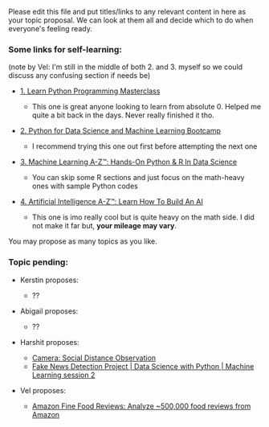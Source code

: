 Please edit this file and put titles/links to any relevant content in here as your topic proposal. We can look at them all and decide which to do when everyone's feeling ready.

### Some links for self-learning:
(note by Vel: I'm still in the middle of both 2. and 3. myself so we could discuss any confusing section if needs be)
- [1. Learn Python Programming Masterclass](https://www.udemy.com/share/101WaiAkEdcF5VR3o=/)
  - This one is great anyone looking to learn from absolute 0. Helped me quite a bit back in the days. Never really finished it tho.

- [2. Python for Data Science and Machine Learning Bootcamp](https://www.udemy.com/share/101WaUAkEdcF5VR3o=/)
  - I recommend trying this one out first before attempting the next one
- [3. Machine Learning A-Z™: Hands-On Python & R In Data Science](https://www.udemy.com/share/101WciAkEdcF5VR3o=/)
  - You can skip some R sections and just focus on the math-heavy ones with sample Python codes

- [4. Artificial Intelligence A-Z™: Learn How To Build An AI](https://www.udemy.com/share/101WpyAkEdcF5VR3o=/)
  - This one is imo really cool but is quite heavy on the math side. I did not make it far but, **your mileage may vary**.


You may propose as many topics as you like.

### Topic pending:
- Kerstin proposes:
  - ??
  
- Abigail proposes:
  - ??

- Harshit proposes:
  - [Camera: Social Distance Observation](https://www.linkedin.com/posts/snoviya-dcunha-937099146_tensorflow-opencv-firstpost-ugcPost-6668388476028899328-v227/?fbclid=IwAR03kecgUtL11VFNcxhIrkbmB6dlaw2XHLoUi8Qh-nMG-rDpmKz8Ak2bwRM)
  - [Fake News Detection Project | Data Science with Python | Machine Learning session 2](https://youtu.be/xyq-zYr1cnI)
- Vel proposes:
  - [Amazon Fine Food Reviews: Analyze ~500,000 food reviews from Amazon](https://www.kaggle.com/snap/amazon-fine-food-reviews)
